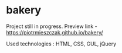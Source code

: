 # bakery

Project still in progress.
Preview link - https://piotrmieszczak.github.io/bakery/

Used technologies : HTML, CSS, GUL, jQuery

